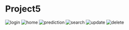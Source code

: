 # Project5 
![](https://github.com/group0101/Project5/blob/master/images/s10.png "login")
![](https://github.com/group0101/Project5/blob/master/images/send1.png?raw=true "home")
![](https://github.com/group0101/Project5/blob/master/images/s8.png?raw=true "prediction")
![](https://github.com/group0101/Project5/blob/master/images/s2.png?raw=true "search")
![](https://github.com/group0101/Project5/blob/master/images/s10.png?raw=true "update")
![](https://github.com/group0101/Project5/blob/master/images/s11.png?raw=true "delete")
